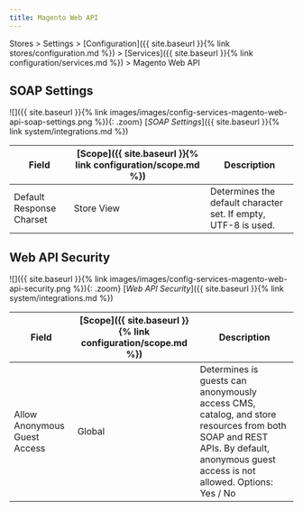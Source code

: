 ```yaml
---
title: Magento Web API
---
```


Stores > Settings > [Configuration]({{ site.baseurl }}{% link stores/configuration.md %}) > [Services]({{ site.baseurl }}{% link configuration/services.md %}) > Magento Web API

## SOAP Settings

![]({{ site.baseurl }}{% link images/images/config-services-magento-web-api-soap-settings.png %}){: .zoom}
[_SOAP Settings_]({{ site.baseurl }}{% link system/integrations.md %})

|Field|[Scope]({{ site.baseurl }}{% link configuration/scope.md %})|Description|
|--- |--- |--- |
|Default Response Charset|Store View|Determines the default character set. If empty, UTF-8 is used.|

## Web API Security

![]({{ site.baseurl }}{% link images/images/config-services-magento-web-api-security.png %}){: .zoom}
[_Web API Security_]({{ site.baseurl }}{% link system/integrations.md %})

|Field|[Scope]({{ site.baseurl }}{% link configuration/scope.md %})|Description|
|--- |--- |--- |
|Allow Anonymous Guest Access|Global|Determines is guests can anonymously access CMS, catalog, and store resources from both SOAP and REST APIs. By default, anonymous guest access is not allowed. Options: Yes / No|
